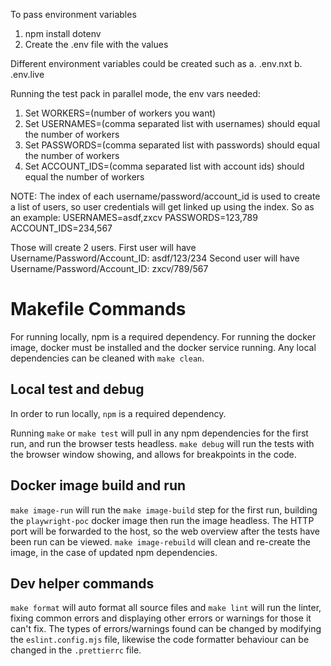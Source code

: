 To pass environment variables

1. npm install dotenv
2. Create the .env file with the values

Different environment variables could be created such as
a. .env.nxt
b. .env.live

Running the test pack in parallel mode, the env vars needed:

1. Set WORKERS=(number of workers you want)
2. Set USERNAMES=(comma separated list with usernames) should equal the number of workers
3. Set PASSWORDS=(comma separated list with passwords) should equal the number of workers
4. Set ACCOUNT_IDS=(comma separated list with account ids) should equal the number of workers

NOTE: The index of each username/password/account_id is used to create a list of users, so user credentials will get linked up using the index. So as an example:
USERNAMES=asdf,zxcv
PASSWORDS=123,789
ACCOUNT_IDS=234,567

Those will create 2 users.
First user will have Username/Password/Account_ID: asdf/123/234
Second user will have Username/Password/Account_ID: zxcv/789/567

# Makefile Commands

For running locally, npm is a required dependency.
For running the docker image, docker must be installed and the docker service running.
Any local dependencies can be cleaned with `make clean`.

## Local test and debug

In order to run locally, `npm` is a required dependency.

Running `make` or `make test` will pull in any npm dependencies for the first run, and run the browser tests headless.
`make debug` will run the tests with the browser window showing, and allows for breakpoints in the code.

## Docker image build and run

`make image-run` will run the `make image-build` step for the first run, building the `playwright-poc` docker image then run the image headless. The HTTP port will be forwarded to the host, so the web overview after the tests have been run can be viewed. `make image-rebuild` will clean and re-create the image, in the case of updated npm dependencies.

## Dev helper commands

`make format` will auto format all source files and `make lint` will run the linter, fixing common errors and displaying other errors or warnings for those it can't fix. The types of errors/warnings found can be changed by modifying the `eslint.config.mjs` file, likewise the code formatter behaviour can be changed in the `.prettierrc` file.
